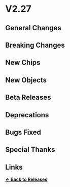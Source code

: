 # V2.27

## General Changes

## Breaking Changes

## New Chips

## New Objects

## Beta Releases

## Deprecations

## Bugs Fixed

## Special Thanks

## Links

**[<- Back to Releases](./)**
